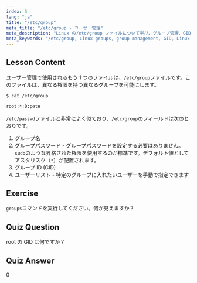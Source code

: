 ```yaml
---
index: 5
lang: "ja"
title: "/etc/group"
meta_title: "/etc/group - ユーザー管理"
meta_description: "Linux の/etc/group ファイルについて学び、グループ管理、GID、ユーザー権限を理解します。初心者向けの必須の Linux グループファイルチュートリアル。"
meta_keywords: "/etc/group, Linux groups, group management, GID, Linux permissions, Linux tutorial, beginner Linux, Linux guide"
---
```


## Lesson Content

ユーザー管理で使用されるもう 1 つのファイルは、`/etc/group`ファイルです。このファイルは、異なる権限を持つ異なるグループを可能にします。

```bash
$ cat /etc/group

root:*:0:pete
```

`/etc/passwd`ファイルと非常によく似ており、`/etc/group`のフィールドは次のとおりです。

1. グループ名
2. グループパスワード - グループパスワードを設定する必要はありません。`sudo`のような昇格された権限を使用するのが標準です。デフォルト値としてアスタリスク（`*`）が配置されます。
3. グループ ID (GID)
4. ユーザーリスト - 特定のグループに入れたいユーザーを手動で指定できます

## Exercise

`groups`コマンドを実行してください。何が見えますか？

## Quiz Question

root の GID は何ですか？

## Quiz Answer

0

